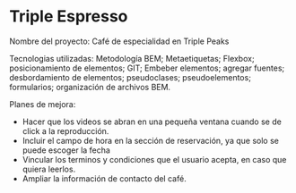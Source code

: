 # Triple Espresso

Nombre del proyecto: Café de especialidad en Triple Peaks

Tecnologias utilizadas: Metodología BEM; Metaetiquetas; Flexbox; posicionamiento de elementos; GIT; Embeber elementos; agregar fuentes; desbordamiento de elementos; pseudoclases; pseudoelementos; formularios; organización de archivos BEM.

Planes de mejora:

- Hacer que los videos se abran en una pequeña ventana cuando se de click a la reproducción.
- Incluir el campo de hora en la sección de reservación, ya que solo se puede escoger la fecha
- Vincular los terminos y condiciones que el usuario acepta, en caso que quiera leerlos.
- Ampliar la información de contacto del café.
